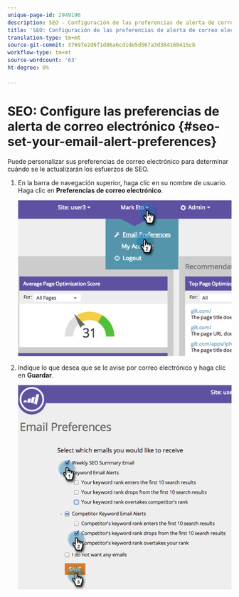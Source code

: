 ```yaml
---
unique-page-id: 2949196
description: SEO - Configuración de las preferencias de alerta de correo electrónico - Documentos de marketing - Documentación del producto
title: 'SEO: Configuración de las preferencias de alerta de correo electrónico'
translation-type: tm+mt
source-git-commit: 37697e2d6f1d86a6cd1de5d567a3d384160415cb
workflow-type: tm+mt
source-wordcount: '63'
ht-degree: 0%

---
```



# SEO: Configure las preferencias de alerta de correo electrónico {#seo-set-your-email-alert-preferences}

Puede personalizar sus preferencias de correo electrónico para determinar cuándo se le actualizarán los esfuerzos de SEO.

1. En la barra de navegación superior, haga clic en su nombre de usuario. Haga clic en **Preferencias de correo electrónico**.

   ![](assets/image2014-9-17-21-3a23-3a28.png)

1. Indique lo que desea que se le avise por correo electrónico y haga clic en **Guardar**.

   ![](assets/image2014-9-17-21-3a23-3a33.png)
